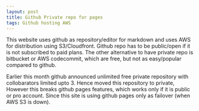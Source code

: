 ```yaml
---
layout: post
title: Github Private repo for pages
tags: Github hosting AWS  
---
```


This website  uses github as repository/editor for markdown and uses AWS for distribution using S3/Cloudfront. Github repo has to be public/open if it is not subscribed to paid plans. The other alternative to have private repo is bitbucket or AWS codecommit, which are free, but not as easy/popular compared to  github. 

Earlier this month github announced  unlimited free private repository with collobarators limited upto 3. Hence moved this repository to private, However this breaks github pages features, which works only if it is public or pro account. Since this site is using github pages only as failover (when AWS S3 is down).





